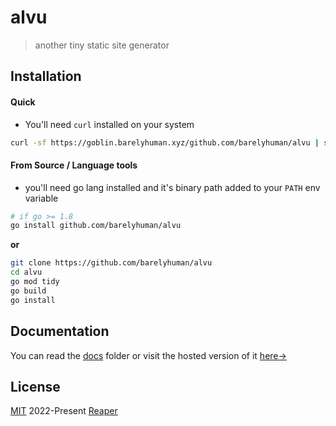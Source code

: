 # alvu

> another tiny static site generator

## Installation

#### Quick

- You'll need `curl` installed on your system

```sh
curl -sf https://goblin.barelyhuman.xyz/github.com/barelyhuman/alvu | sh
```

#### From Source / Language tools

- you'll need go lang installed and it's binary path added to your `PATH` env
  variable

```sh
# if go >= 1.8
go install github.com/barelyhuman/alvu
```

**or**

```sh
git clone https://github.com/barelyhuman/alvu
cd alvu 
go mod tidy 
go build 
go install
```

## Documentation 
You can read the [docs](docs/pages/index) folder or visit the hosted version of it [here&rarr;](https://barelyhuman.github.io/alvu/)

## License 
[MIT](license) 2022-Present [Reaper](https://github.com/barelyhuman)